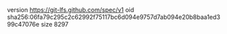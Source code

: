 version https://git-lfs.github.com/spec/v1
oid sha256:06fa79c295c2c62992f75117bc6d094e9757d7ab094e20b8baa1ed399c47076e
size 8297
